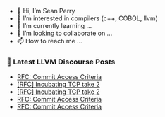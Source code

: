 - 👋 Hi, I’m Sean Perry
- 👀 I’m interested in compilers (c++, COBOL, llvm)
- 🌱 I’m currently learning ...
- 💞️ I’m looking to collaborate on ...
- 📫 How to reach me ...

<!---
s66perry/s66perry is a ✨ special ✨ repository because its `README.md` (this file) appears on your GitHub profile.
You can click the Preview link to take a look at your changes.
--->
### 📕 Latest LLVM Discourse Posts

<!-- DISCOURSE-LLVM:START -->
- [RFC: Commit Access Criteria](https://discourse.llvm.org/t/rfc-commit-access-criteria/84073#post_20)
- [[RFC] Incubating TCP take 2](https://discourse.llvm.org/t/rfc-incubating-tcp-take-2/84081#post_5)
- [[RFC] Incubating TCP take 2](https://discourse.llvm.org/t/rfc-incubating-tcp-take-2/84081#post_4)
- [RFC: Commit Access Criteria](https://discourse.llvm.org/t/rfc-commit-access-criteria/84073#post_19)
- [RFC: Commit Access Criteria](https://discourse.llvm.org/t/rfc-commit-access-criteria/84073#post_18)
<!-- DISCOURSE-LLVM:END -->
